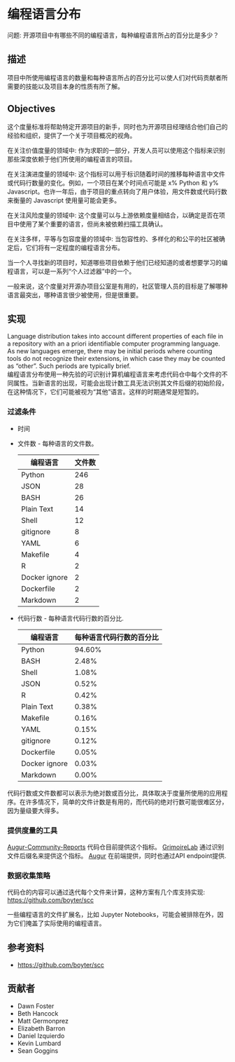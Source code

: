 # 编程语言分布

问题: 开源项目中有哪些不同的编程语言，每种编程语言所占的百分比是多少？

## 描述

项目中所使用编程语言的数量和每种语言所占的百分比可以使人们对代码贡献者所需要的技能以及项目本身的性质有所了解。

## Objectives
这个度量标准将帮助特定开源项目的新手，同时也为开源项目经理结合他们自己的经验和组织，提供了一个关于项目概况的视角。

在关注价值度量的领域中: 作为求职的一部分，开发人员可以使用这个指标来识别那些深度依赖于他们所使用的编程语言的项目。

在关注演进度量的领域中: 这个指标可以用于标识随着时间的推移每种语言中文件或代码行数量的变化。例如，一个项目在某个时间点可能是 x% Python 和 y% Javascript。也许一年后，由于项目的重点转向了用户体验，用文件数或代码行数来衡量的 Javascript 使用量可能会更多。

在关注风险度量的领域中: 这个度量可以与上游依赖度量相结合，以确定是否在项目中使用了某个重要的语言，但尚未被依赖扫描工具确认。

在关注多样，平等与包容度量的领域中: 当包容性的、多样化的和公平的社区被确定后，它们将有一定程度的编程语言分布。

当一个人寻找新的项目时，知道哪些项目依赖于他们已经知道的或者想要学习的编程语言，可以是一系列“个人过滤器”中的一个。

一般来说，这个度量对开源办项目公室是有用的，社区管理人员的目标是了解哪种语言最突出，哪种语言很少被使用，但是很重要。

## 实现
Language distribution takes into account different properties of each file in a repository with an a priori identifiable computer programming language. As new languages emerge, there may be initial periods where counting tools do not recognize their extensions, in which case they may be counted as “other”. Such periods are typically brief.  
编程语言分布使用一种先验的可识别计算机编程语言来考虑代码仓中每个文件的不同属性。当新语言的出现，可能会出现计数工具无法识别其文件后缀的初始阶段，在这种情况下，它们可能被视为“其他”语言。这样的时期通常是短暂的。

### 过滤条件
 - 时间
 - 文件数 - 每种语言的文件数。

	| **编程语言** | **文件数** |
	| ------------ | ----------- |
	| Python | 246 |
	| JSON | 28 |
	| BASH | 26 |
	| Plain Text | 14 |
	| Shell | 12 |
	| gitignore | 8 |
	| YAML | 6 |
	| Makefile | 4 |
	| R | 2 |
	| Docker ignore | 2 |
	| Dockerfile | 2 |
	| Markdown | 2 |

 - 代码行数 - 每种语言代码行数的百分比.

	| **编程语言** | **每种语言代码行数的百分比** |
	| ------------ | ----------- |
	| Python | 94.60% |
	| BASH | 2.48% |
	| Shell | 1.08% |
	| JSON | 0.52% |
	| R | 0.42% |
	| Plain Text | 0.38% |
	| Makefile | 0.16% |
	| YAML | 0.15% |
	| gitignore | 0.12% |
	| Dockerfile | 0.05% |
	| Docker ignore | 0.03% |
	| Markdown | 0.00% |

代码行数或文件数都可以表示为绝对数或百分比，具体取决于度量所使用的应用程序。在许多情况下，简单的文件计数是有用的，而代码的绝对行数可能很难区分，因为量级要大得多。


### 提供度量的工具

[Augur-Community-Reports](https://github.com/chaoss/augur-community-reports) 代码仓目前提供这个指标。
[GrimoireLab](https://github.com/chaoss/grimoirelab) 通过识别文件后缀名来提供这个指标。 
[Augur](https://github.com/chaoss/augur) 在前端提供，同时也通过API endpoint提供.

### 数据收集策略
代码仓的内容可以通过迭代每个文件来计算，这种方案有几个库支持实现: https://github.com/boyter/scc

一些编程语言的文件扩展名，比如 Jupyter Notebooks，可能会被排除在外，因为它们掩盖了实际使用的编程语言。

## 参考资料
 - https://github.com/boyter/scc  

## 贡献者

 - Dawn Foster
 - Beth Hancock
 - Matt Germonprez
 - Elizabeth Barron
 - Daniel Izquierdo
 - Kevin Lumbard
 - Sean Goggins
